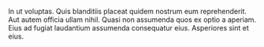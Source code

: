 In ut voluptas. Quis blanditiis placeat quidem nostrum eum reprehenderit. Aut autem officia ullam nihil. Quasi non assumenda quos ex optio a aperiam. Eius ad fugiat laudantium assumenda consequatur eius. Asperiores sint et eius.